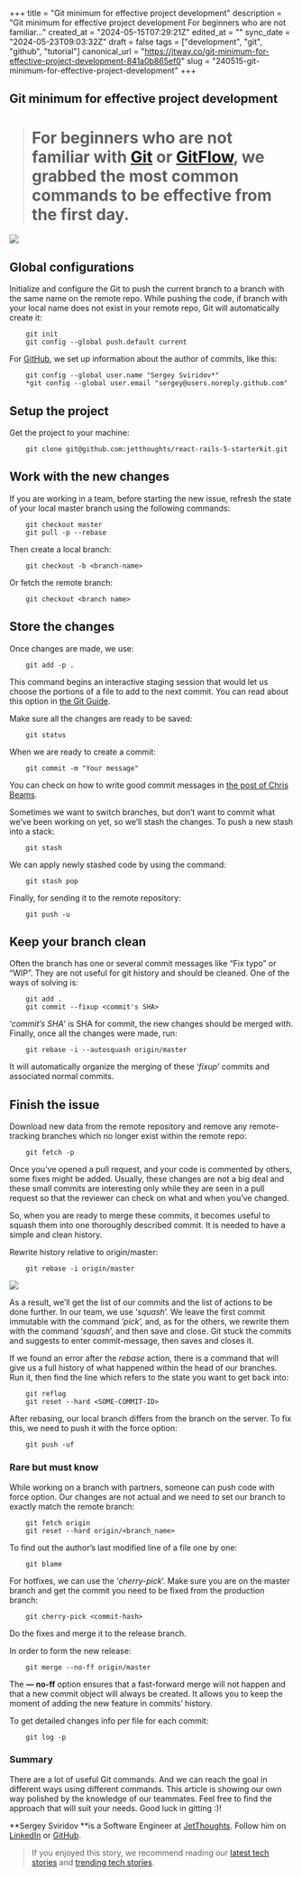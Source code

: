 +++
title = "Git minimum for effective project development"
description = "Git minimum for effective project development             For beginners who are not familiar..."
created_at = "2024-05-15T07:29:21Z"
edited_at = ""
sync_date = "2024-05-23T09:03:32Z"
draft = false
tags = ["development", "git", "github", "tutorial"]
canonical_url = "https://jtway.co/git-minimum-for-effective-project-development-841a0b865ef0"
slug = "240515-git-minimum-for-effective-project-development"
+++

## Git minimum for effective project development
> # For beginners who are not familiar with [Git](https://git-scm.com/) or [GitFlow](https://datasift.github.io/gitflow/), we grabbed the most common commands to be effective from the first day.

![](https://cdn-images-1.medium.com/max/2000/1*-AO2005r85j7gLJap1ICVQ.png)

## Global configurations

Initialize and configure the Git to push the current branch to a branch with the same name on the remote repo. While pushing the code, if branch with your local name does not exist in your remote repo, Git will automatically create it:
```
    git init
    git config --global push.default current
```
For [GitHub](https://github.com/), we set up information about the author of commits, like this:
```
    git config --global user.name "Sergey Sviridov*"
    *git config --global user.email "sergey@users.noreply.github.com"
```
## Setup the project

Get the project to your machine:
```
    git clone git@github.com:jetthoughts/react-rails-5-starterkit.git
```
## Work with the new changes

If you are working in a team, before starting the new issue, refresh the state of your local master branch using the following commands:
```
    git checkout master
    git pull -p --rebase
```
Then create a local branch:
```
    git checkout -b <branch-name>
```
Or fetch the remote branch:
```
    git checkout <branch name>
```
## Store the changes

Once changes are made, we use:
```
    git add -p .
```
This command begins an interactive staging session that would let us choose the portions of a file to add to the next commit. You can read about this option in [the Git Guide](https://git-scm.com/docs/git-add#git-add-patch).

Make sure all the changes are ready to be saved:
```
    git status
```
When we are ready to create a commit:
```
    git commit -m "Your message"
```
You can check on how to write good commit messages in [the post of Chris Beams](https://chris.beams.io/posts/git-commit/)*.*

Sometimes we want to switch branches, but don’t want to commit what we’ve been working on yet, so we’ll stash the changes. To push a new stash into a stack:
```
    git stash
```
We can apply newly stashed code by using the command:
```
    git stash pop
```
Finally, for sending it to the remote repository:
```
    git push -u
```
## Keep your branch clean

Often the branch has one or several commit messages like “Fix typo” or “WIP”. They are not useful for git history and should be cleaned. One of the ways of solving is:
```
    git add .
    git commit --fixup <commit's SHA>
```
‘*commit’s SHA*’ is SHA for commit, the new changes should be merged with. Finally, once all the changes were made, run:
```
    git rebase -i --autosquash origin/master
```
It will automatically organize the merging of these ‘*fixup*’ commits and associated normal commits.

## Finish the issue

Download new data from the remote repository and remove any remote-tracking branches which no longer exist within the remote repo:
```
    git fetch -p
```
Once you’ve opened a pull request, and your code is commented by others, some fixes might be added. Usually, these changes are not a big deal and these small commits are interesting only while they are seen in a pull request so that the reviewer can check on what and when you’ve changed.

So, when you are ready to merge these commits, it becomes useful to squash them into one thoroughly described commit. It is needed to have a simple and clean history.

Rewrite history relative to origin/master:
```
    git rebase -i origin/master
```
![](https://cdn-images-1.medium.com/max/2000/1*eHm-VVmEqflY-vOlmddbVw.png)

As a result, we’ll get the list of our commits and the list of actions to be done further. In our team, we use ‘*squash*’. We leave the first commit immutable with the command ‘*pick*’, and, as for the others, we rewrite them with the command ‘*squash*’, and then save and close. Git stuck the commits and suggests to enter commit-message, then saves and closes it.

If we found an error after the *rebase* action, there is a command that will give us a full history of what happened within the head of our branches. Run it, then find the line which refers to the state you want to get back into:
```
    git reflog
    git reset --hard <SOME-COMMIT-ID>
```
After rebasing, our local branch differs from the branch on the server. To fix this, we need to push it with the force option:
```
    git push -uf
```
### Rare but must know

While working on a branch with partners, someone can push code with force option. Our changes are not actual and we need to set our branch to exactly match the remote branch:
```
    git fetch origin
    git reset --hard origin/<branch_name>
```
To find out the author’s last modified line of a file one by one:
```
    git blame
```
For hotfixes, we can use the ‘*cherry-pick*’. Make sure you are on the master branch and get the commit you need to be fixed from the production branch:
```
    git cherry-pick <commit-hash>
```
Do the fixes and merge it to the release branch.

In order to form the new release:
```
    git merge --no-ff origin/master
```
The **— no-ff** option ensures that a fast-forward merge will not happen and that a new commit object will always be created. It allows you to keep the moment of adding the new feature in commits’ history.

To get detailed changes info per file for each commit:
```
    git log -p
```
### Summary

There are a lot of useful Git commands. And we can reach the goal in different ways using different commands. This article is showing our own way polished by the knowledge of our teammates. Feel free to find the approach that will suit your needs. Good luck in gitting :)!

**Sergey Sviridov **is a Software Engineer at [JetThoughts](https://www.jetthoughts.com/). Follow him on [LinkedIn](https://www.linkedin.com/in/sergey-sviridov-83007199) or [GitHub](https://github.com/SviridovSV).
>  If you enjoyed this story, we recommend reading our [latest tech stories](https://jtway.co/latest) and [trending tech stories](https://jtway.co/trending).